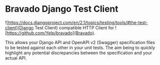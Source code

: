 # Bravado Django Test Client

![https://docs.djangoproject.com/en/2.1/topics/testing/tools/#the-test-client](Django Test Client) compatible HTTP Client for ![https://github.com/Yelp/bravado](Bravado).

This allows your Django API and OpenAPI v2 (Swagger) specification files to be tested against each other in your unit tests. The aim being to quickly highlight any potential discrepancies between the specification and your actual API.